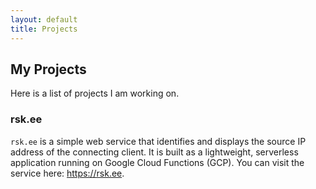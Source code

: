 ```yaml
---
layout: default
title: Projects
---
```


## My Projects

Here is a list of projects I am working on.

### rsk.ee

`rsk.ee` is a simple web service that identifies and displays the source IP address of the connecting client. It is built as a lightweight, serverless application running on Google Cloud Functions (GCP). You can visit the service here: <https://rsk.ee>.
